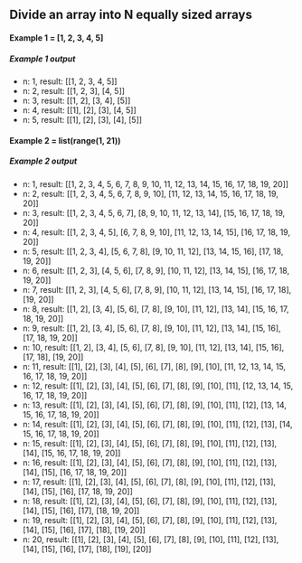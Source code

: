 ## Divide an array into N equally sized arrays

#### Example 1 = [1, 2, 3, 4, 5]

##### Example 1 output
- n: 1, result: [[1, 2, 3, 4, 5]]
- n: 2, result: [[1, 2, 3], [4, 5]]
- n: 3, result: [[1, 2], [3, 4], [5]]
- n: 4, result: [[1], [2], [3], [4, 5]]
- n: 5, result: [[1], [2], [3], [4], [5]]


#### Example 2 = list(range(1, 21))

##### Example 2 output
- n: 1, result: [[1, 2, 3, 4, 5, 6, 7, 8, 9, 10, 11, 12, 13, 14, 15, 16, 17, 18, 19, 20]]
- n: 2, result: [[1, 2, 3, 4, 5, 6, 7, 8, 9, 10], [11, 12, 13, 14, 15, 16, 17, 18, 19, 20]]
- n: 3, result: [[1, 2, 3, 4, 5, 6, 7], [8, 9, 10, 11, 12, 13, 14], [15, 16, 17, 18, 19, 20]]
- n: 4, result: [[1, 2, 3, 4, 5], [6, 7, 8, 9, 10], [11, 12, 13, 14, 15], [16, 17, 18, 19, 20]]
- n: 5, result: [[1, 2, 3, 4], [5, 6, 7, 8], [9, 10, 11, 12], [13, 14, 15, 16], [17, 18, 19, 20]]
- n: 6, result: [[1, 2, 3], [4, 5, 6], [7, 8, 9], [10, 11, 12], [13, 14, 15], [16, 17, 18, 19, 20]]
- n: 7, result: [[1, 2, 3], [4, 5, 6], [7, 8, 9], [10, 11, 12], [13, 14, 15], [16, 17, 18], [19, 20]]
- n: 8, result: [[1, 2], [3, 4], [5, 6], [7, 8], [9, 10], [11, 12], [13, 14], [15, 16, 17, 18, 19, 20]]
- n: 9, result: [[1, 2], [3, 4], [5, 6], [7, 8], [9, 10], [11, 12], [13, 14], [15, 16], [17, 18, 19, 20]]
- n: 10, result: [[1, 2], [3, 4], [5, 6], [7, 8], [9, 10], [11, 12], [13, 14], [15, 16], [17, 18], [19, 20]]
- n: 11, result: [[1], [2], [3], [4], [5], [6], [7], [8], [9], [10], [11, 12, 13, 14, 15, 16, 17, 18, 19, 20]]
- n: 12, result: [[1], [2], [3], [4], [5], [6], [7], [8], [9], [10], [11], [12, 13, 14, 15, 16, 17, 18, 19, 20]]
- n: 13, result: [[1], [2], [3], [4], [5], [6], [7], [8], [9], [10], [11], [12], [13, 14, 15, 16, 17, 18, 19, 20]]
- n: 14, result: [[1], [2], [3], [4], [5], [6], [7], [8], [9], [10], [11], [12], [13], [14, 15, 16, 17, 18, 19, 20]]
- n: 15, result: [[1], [2], [3], [4], [5], [6], [7], [8], [9], [10], [11], [12], [13], [14], [15, 16, 17, 18, 19, 20]]
- n: 16, result: [[1], [2], [3], [4], [5], [6], [7], [8], [9], [10], [11], [12], [13], [14], [15], [16, 17, 18, 19, 20]]
- n: 17, result: [[1], [2], [3], [4], [5], [6], [7], [8], [9], [10], [11], [12], [13], [14], [15], [16], [17, 18, 19, 20]]
- n: 18, result: [[1], [2], [3], [4], [5], [6], [7], [8], [9], [10], [11], [12], [13], [14], [15], [16], [17], [18, 19, 20]]
- n: 19, result: [[1], [2], [3], [4], [5], [6], [7], [8], [9], [10], [11], [12], [13], [14], [15], [16], [17], [18], [19, 20]]
- n: 20, result: [[1], [2], [3], [4], [5], [6], [7], [8], [9], [10], [11], [12], [13], [14], [15], [16], [17], [18], [19], [20]]